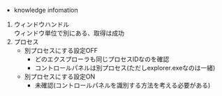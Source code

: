 ﻿- knowledge infomation

1. ウィンドウハンドル  
	ウィンドウ単位で別にある、取得は成功
1. プロセス  
	- 別プロセスにする設定OFF
		- どのエクスプローラも同じプロセスIDなのを確認
		- コントロールパネルは別プロセス(ただしexplorer.exeなのは一緒)
	- 別プロセスにする設定ON
		- 未確認(コントロールパネルを識別する方法を考える必要がある)
